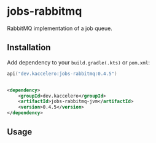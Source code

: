 # jobs-rabbitmq

RabbitMQ implementation of a job queue.

## Installation

Add dependency to your `build.gradle(.kts)` or `pom.xml`:

```kotlin
api("dev.kaccelero:jobs-rabbitmq:0.4.5")
```

```xml

<dependency>
    <groupId>dev.kaccelero</groupId>
    <artifactId>jobs-rabbitmq-jvm</artifactId>
    <version>0.4.5</version>
</dependency>
```

## Usage


